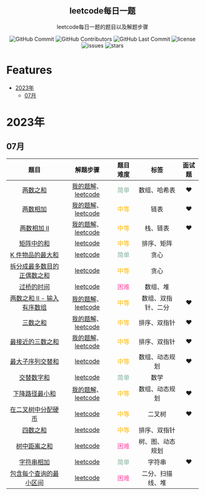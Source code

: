 <p align="center">
 <h2 align="center">leetcode每日一题</h2>
 <p align="center">leetcode每日一题的题目以及解题步骤</p>
</p>


<p align="center">
 <img alt="GitHub Commit" src="https://img.shields.io/github/commit-activity/t/crazypig-F/leetcode-everyday"/>
 <img alt="GitHub Contributors" src="https://img.shields.io/github/contributors/crazypig-F/leetcode-everyday"/>
 <img alt="GitHub Last Commit" src="https://img.shields.io/github/last-commit/crazypig-F/leetcode-everyday"/>
 <img alt="license" src="https://img.shields.io/github/license/crazypig-F/leetcode-everyday"/>
 <img alt="issues" src="https://img.shields.io/github/issues/crazypig-F/leetcode-everyday"/>
 <img alt="stars" src="https://img.shields.io/github/stars/crazypig-F/leetcode-everyday"/>
</p>

# Features

- [2023年](#2023年)
    - [07月](#07月)

# 2023年

## 07月

|                             题目                             |                           解题步骤                           |            题目难度             |        标签        | 面试题 |
| :----------------------------------------------------------: | :----------------------------------------------------------: | :-----------------------------: | :----------------: | :----: |
|      [两数之和](https://leetcode.cn/problems/two-sum/)       | [我的题解](https://leetcode.cn/problems/two-sum/solution/liang-shu-zhi-he-ha-xi-biao-by-crazypig-77vw/)、[leetcode](https://leetcode.cn/problems/two-sum/solution/liang-shu-zhi-he-by-leetcode-solution/) | <font color=#84AF9B>简单</font> |    数组、哈希表    |   ❤️    |
|  [两数相加](https://leetcode.cn/problems/add-two-numbers/)   | [我的题解](https://leetcode.cn/problems/add-two-numbers/solution/liang-shu-xiang-jia-by-crazypig-uq9h/)、[leetcode](https://leetcode.cn/problems/add-two-numbers/solution/liang-shu-xiang-jia-by-leetcode-solution/) | <font color=#FFB800>中等</font> |        链表        |   ❤️    |
| [两数相加 II](https://leetcode.cn/problems/add-two-numbers-ii/) | [我的题解](https://leetcode.cn/problems/add-two-numbers-ii/solution/liang-shu-xiang-jia-zhan-by-crazypig-d7ek/)、[leetcode](https://leetcode.cn/problems/add-two-numbers-ii/solution/liang-shu-xiang-jia-ii-by-leetcode-solution/) | <font color=#FFB800>中等</font> |      栈、链表      |   ❤️    |
| [矩阵中的和](https://leetcode.cn/problems/sum-in-a-matrix/)  | [leetcode](https://leetcode.cn/problems/sum-in-a-matrix/solution/ju-zhen-zhong-de-he-by-leetcode-solution-88bx/) | <font color=#FFB800>中等</font> |     排序、矩阵     |        |
| [K 件物品的最大和](https://leetcode.cn/problems/k-items-with-the-maximum-sum/) | [leetcode](https://leetcode.cn/problems/k-items-with-the-maximum-sum/solution/k-jian-wu-pin-de-zui-da-he-by-leetcode-s-a97g/) | <font color=#84AF9B>简单</font> |        贪心        |        |
| [拆分成最多数目的正偶数之和](https://leetcode.cn/problems/maximum-split-of-positive-even-integers/) | [leetcode](https://leetcode.cn/problems/maximum-split-of-positive-even-integers/solution/chai-fen-cheng-zui-duo-shu-mu-de-ou-zhen-dntf/) | <font color=#FFB800>中等</font> |        贪心        |        |
| [过桥的时间](https://leetcode.cn/problems/time-to-cross-a-bridge/) | [leetcode](https://leetcode.cn/problems/time-to-cross-a-bridge/solution/guo-qiao-de-shi-jian-by-leetcode-solutio-thj9/) | <font color=#FF47A2>困难</font> |      数组、堆      |        |
| [两数之和 II - 输入有序数组](https://leetcode.cn/problems/two-sum-ii-input-array-is-sorted/) | [我的题解](https://leetcode.cn/problems/two-sum-ii-input-array-is-sorted/solution/you-xu-shu-zu-de-liang-shu-zhi-he-by-cra-jajh/)、[leetcode](https://leetcode.cn/problems/two-sum-ii-input-array-is-sorted/solution/liang-shu-zhi-he-ii-shu-ru-you-xu-shu-zu-by-leet-2/) | <font color=#FFB800>中等</font> | 数组、双指针、二分 |   ❤️    |
|        [三数之和](https://leetcode.cn/problems/3sum/)        | [我的题解](https://leetcode.cn/problems/3sum/solution/san-shu-zhi-he-shuang-zhi-zhen-by-crazyp-p476/)、[leetcode](https://leetcode.cn/problems/3sum/solution/san-shu-zhi-he-by-leetcode-solution/) | <font color=#FFB800>中等</font> |    排序、双指针    |   ❤️    |
| [最接近的三数之和](https://leetcode.cn/problems/3sum-closest/) | [我的题解](https://leetcode.cn/problems/3sum-closest/solution/zui-jie-jin-de-san-shu-zhi-he-shuang-zhi-gsf6/)、[leetcode](https://leetcode.cn/problems/3sum-closest/solution/zui-jie-jin-de-san-shu-zhi-he-by-leetcode-solution/) | <font color=#FFB800>中等</font> |    排序、双指针    |   ❤️    |
| [最大子序列交替和](https://leetcode.cn/problems/maximum-alternating-subsequence-sum/) | [leetcode](https://leetcode.cn/problems/maximum-alternating-subsequence-sum/solution/zui-da-zi-xu-lie-jiao-ti-he-by-leetcode-epqrk/) | <font color=#FFB800>中等</font> |   数组、动态规划   |   ❤️    |
| [交替数字和](https://leetcode.cn/problems/alternating-digit-sum/) | [leetcode](https://leetcode.cn/problems/alternating-digit-sum/solution/jiao-ti-shu-zi-he-by-leetcode-solution-uz50/) | <font color=#84AF9B>简单</font> |        数学        |        |
| [下降路径最小和](https://leetcode.cn/problems/minimum-falling-path-sum/) | [我的题解](https://leetcode.cn/problems/minimum-falling-path-sum/solution/dong-tai-gui-hua-by-crazypig-x865/)、[leetcode](https://leetcode.cn/problems/minimum-falling-path-sum/solution/xia-jiang-lu-jing-zui-xiao-he-by-leetcod-vyww/) | <font color=#FFB800>中等</font> |   数组、动态规划   |   ❤️    |
| [在二叉树中分配硬币](https://leetcode.cn/problems/distribute-coins-in-binary-tree/) | [leetcode](https://leetcode.cn/problems/distribute-coins-in-binary-tree/solution/zai-er-cha-shu-zhong-fen-pei-ying-bi-by-e4poq/) | <font color=#FFB800>中等</font> |       二叉树       |   ❤️    |
|        [四数之和](https://leetcode.cn/problems/4sum/)        | [leetcode](https://leetcode.cn/problems/4sum/solution/si-shu-zhi-he-by-leetcode-solution/) | <font color=#FFB800>中等</font> |    排序、双指针    |        |
| [树中距离之和](https://leetcode.cn/problems/sum-of-distances-in-tree/) | [leetcode](https://leetcode.cn/problems/sum-of-distances-in-tree/solution/shu-zhong-ju-chi-zhi-he-by-leetcode-solution/) | <font color=#FF47A2>困难</font> |  树、图、动态规划  |        |
|   [字符串相加](https://leetcode.cn/problems/add-strings/)    | [leetcode](https://leetcode.cn/problems/add-strings/solution/zi-fu-chuan-xiang-jia-by-leetcode-solution/) | <font color=#84AF9B>简单</font> |       字符串       |   ❤️    |
| [包含每个查询的最小区间](https://leetcode.cn/problems/minimum-interval-to-include-each-query/) | [leetcode](https://leetcode.cn/problems/minimum-interval-to-include-each-query/solution/bao-han-mei-ge-cha-xun-de-zui-xiao-qu-ji-e21j/) | <font color=#FF47A2>困难</font> |  二分、扫描线、堆  |        |


